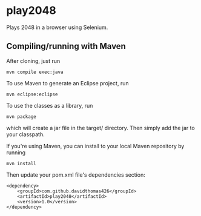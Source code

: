 play2048
========
Plays 2048 in a browser using Selenium.

Compiling/running with Maven
----------------------------
After cloning, just run

	mvn compile exec:java

To use Maven to generate an Eclipse project, run

	mvn eclipse:eclipse

To use the classes as a library, run

	mvn package

which will create a jar file in the target/ directory.
Then simply add the jar to your classpath.

If you're using Maven, you can install to your local Maven repository by running

	mvn install

Then update your pom.xml file's dependencies section:

	<dependency>
		<groupId>com.github.davidthomas426</groupId>
		<artifactId>play2048</artifactId>
		<version>1.0</version>
	</dependency>
